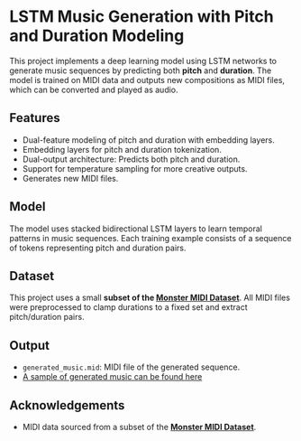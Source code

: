 # LSTM Music Generation with Pitch and Duration Modeling

This project implements a deep learning model using LSTM networks to generate music sequences by predicting both **pitch** and **duration**. The model is trained on MIDI data and outputs new compositions as MIDI files, which can be converted and played as audio.

## Features

- Dual-feature modeling of pitch and duration with embedding layers.
- Embedding layers for pitch and duration tokenization.
- Dual-output architecture: Predicts both pitch and duration.
- Support for temperature sampling for more creative outputs.
- Generates new MIDI files.

## Model

The model uses stacked bidirectional LSTM layers to learn temporal patterns in music sequences. Each training example consists of a sequence of tokens representing pitch and duration pairs.

## Dataset

This project uses a small **subset of the [Monster MIDI Dataset](https://huggingface.co/datasets/projectlosangeles/Monster-MIDI-Dataset)**. All MIDI files were preprocessed to clamp durations to a fixed set and extract pitch/duration pairs.

## Output

- `generated_music.mid`: MIDI file of the generated sequence.
- [A sample of generated music can be found here](./sample/sample_1.mp3)

## Acknowledgements

- MIDI data sourced from a subset of the **[Monster MIDI Dataset](https://huggingface.co/datasets/projectlosangeles/Monster-MIDI-Dataset)**.
